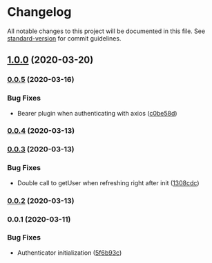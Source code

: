 # Changelog

All notable changes to this project will be documented in this file. See [standard-version](https://github.com/conventional-changelog/standard-version) for commit guidelines.

## [1.0.0](https://github.com/rhangai/web-auth/compare/v0.0.5...v1.0.0) (2020-03-20)

### [0.0.5](https://github.com/rhangai/web-auth/compare/v0.0.4...v0.0.5) (2020-03-16)


### Bug Fixes

* Bearer plugin when authenticating with axios ([c0be58d](https://github.com/rhangai/web-auth/commit/c0be58d4f9bd9826f3ca7ea186673e715078b46c))

### [0.0.4](https://github.com/rhangai/web-auth/compare/v0.0.3...v0.0.4) (2020-03-13)

### [0.0.3](https://github.com/rhangai/web-auth/compare/v0.0.2...v0.0.3) (2020-03-13)


### Bug Fixes

* Double call to getUser when refreshing right after init ([1308cdc](https://github.com/rhangai/web-auth/commit/1308cdc8a5dbbb21207e0535bd2f445fa96055c7))

### [0.0.2](https://github.com/rhangai/web-auth/compare/v0.0.1...v0.0.2) (2020-03-13)

### 0.0.1 (2020-03-11)


### Bug Fixes

* Authenticator initialization ([5f6b93c](https://github.com/rhangai/web-auth/commit/5f6b93cb64d658c95b6913c9315b0091fc07ebc2))

